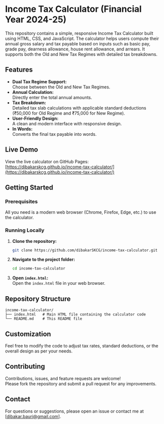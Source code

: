 # Income Tax Calculator (Financial Year 2024-25)

This repository contains a simple, responsive Income Tax Calculator built using HTML, CSS, and JavaScript. The calculator helps users compute their annual gross salary and tax payable based on inputs such as basic pay, grade pay, dearness allowance, house rent allowance, and arrears. It supports both the Old and New Tax Regimes with detailed tax breakdowns.

## Features

- **Dual Tax Regime Support:**  
  Choose between the Old and New Tax Regimes.
- **Annual Calculation:**  
  Directly enter the total annual amounts.
- **Tax Breakdown:**  
  Detailed tax slab calculations with applicable standard deductions (₹50,000 for Old Regime and ₹75,000 for New Regime).
- **User-Friendly Design:**  
  A clean and modern interface with responsive design.
- **In Words:**  
  Converts the final tax payable into words.

## Live Demo

View the live calculator on GitHub Pages:  
[https://dibakarskcg.github.io/income-tax-calculator/](https://dibakarskcg.github.io/income-tax-calculator/)

## Getting Started

### Prerequisites

All you need is a modern web browser (Chrome, Firefox, Edge, etc.) to use the calculator.

### Running Locally

1. **Clone the repository:**
   ```bash
   git clone https://github.com/dibakarSKCG/income-tax-calculator.git

2. **Navigate to the project folder:**
   ```bash
   cd income-tax-calculator
   ```
3. **Open `index.html`:**  
   Open the `index.html` file in your web browser.

## Repository Structure

```
income-tax-calculator/
├── index.html   # Main HTML file containing the calculator code
└── README.md    # This README file
```

## Customization

Feel free to modify the code to adjust tax rates, standard deductions, or the overall design as per your needs.

## Contributing

Contributions, issues, and feature requests are welcome!  
Please fork the repository and submit a pull request for any improvements.


## Contact

For questions or suggestions, please open an issue or contact me at [dibakar.bauri@gmail.com].
